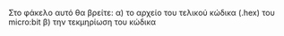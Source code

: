 Στο φάκελο αυτό θα βρείτε:
  α) το αρχείο του τελικού κώδικα (.hex) του micro:bit
  β) την τεκμηρίωση του κώδικα
